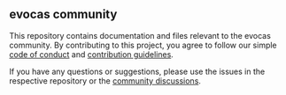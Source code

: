 ## evocas community

This repository contains documentation and files relevant to the evocas community. By contributing to this project, you agree to follow our simple [code of conduct](CODE_OF_CONDUCT.md) and [contribution guidelines](CONTRIBUTING.md).

If you have any questions or suggestions, please use the issues in the respective repository or the [community discussions](https://github.com/evocas/community/discussions).
